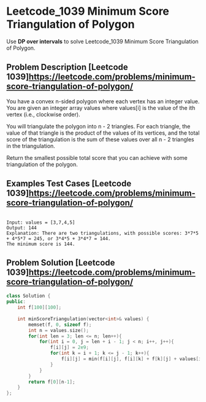# Leetcode_1039 Minimum Score Triangulation of Polygon




Use **DP over intervals** to solve Leetcode_1039 Minimum Score Triangulation of Polygon.
<!--more-->

## Problem Description [Leetcode 1039]https://leetcode.com/problems/minimum-score-triangulation-of-polygon/

<p>

You have a convex n-sided polygon where each vertex has an integer value. You are given an integer array values where values[i] is the value of the ith vertex (i.e., clockwise order).

You will triangulate the polygon into n - 2 triangles. For each triangle, the value of that triangle is the product of the values of its vertices, and the total score of the triangulation is the sum of these values over all n - 2 triangles in the triangulation.

Return the smallest possible total score that you can achieve with some triangulation of the polygon.

</p>



## Examples Test Cases [Leetcode 1039]https://leetcode.com/problems/minimum-score-triangulation-of-polygon/

```

Input: values = [3,7,4,5]
Output: 144
Explanation: There are two triangulations, with possible scores: 3*7*5 + 4*5*7 = 245, or 3*4*5 + 3*4*7 = 144.
The minimum score is 144.
```

## Problem Solution [Leetcode 1039]https://leetcode.com/problems/minimum-score-triangulation-of-polygon/

```cpp
class Solution {
public:
    int f[100][100];
    
    int minScoreTriangulation(vector<int>& values) {
        memset(f, 0, sizeof f);
        int n = values.size();
        for(int len = 3; len <= n; len++){
            for(int i = 0, j = len + i - 1; j < n; i++, j++){
                f[i][j] = 2e9;
                for(int k = i + 1; k <= j - 1; k++){
                    f[i][j] = min(f[i][j], f[i][k] + f[k][j] + values[i] * values[j] * values[k]);
                }
            }
        }
        return f[0][n-1];
    }
};
```
